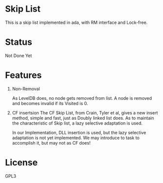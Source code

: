 Skip List
=========

This is a skip list implemented in ada, with RM interface and Lock-free.

Status
======
Not Done Yet

Features
========
1. Non-Removal
    
    As LevelDB does, no node gets removed from list. A node is removed and becomes invalid if its Visited is 0.

2. CF insertsion
    The CF Skip List, from Crain, Tyler et al, gives a new insert method, simple and fast, just as Doubly linked list does.
As to maintain the characteristic of Skip list, a lazy selective adaptation is used.

    In our Implementation, DLL insertion is used, but the lazy selective adaptation is not yet implemented. We may introduce to task to accomplish it, but may not as CF does!

License
=======
GPL3
